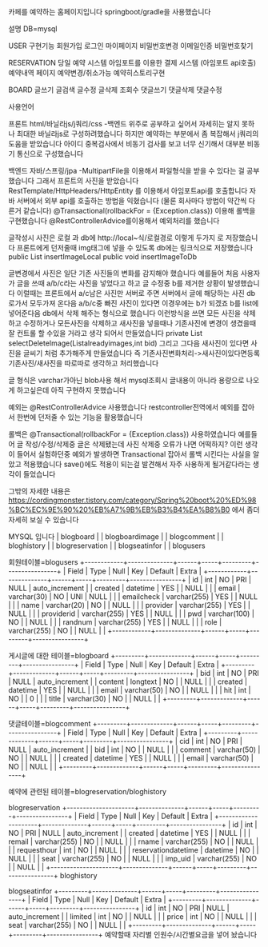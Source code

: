 카페를 예약하는 홈페이지입니다
springboot/gradle을 사용했습니다

설명
DB=mysql

USER
구현기능
회원가입
로그인
마이페이지
비밀번호변경
이메일인증
비밀번호찾기

RESERVATION
당일 예약 시스템
아임포트를 이용한 결제 시스템
(아임포트 api호출)
예약내역 페이지
예약변경/취소가능
예약히스토리구현

BOARD
글쓰기
글검색
글수정
글삭제
조회수
댓글쓰기
댓글삭제
댓글수정

사용언어 

프론트
html/바닐라js/j쿼리/css
-백엔드 위주로 공부하고 싶어서
 자세히는 알지 못하나 최대한 바닐라js로 구성하려했습니다
 하지만 예약하는 부분에서 좀 복잡해서 j쿼리의 도움을 받았습니다
 아이디 중복검사에서 비동기 검사를 보고 너무 신기해서
 대부분 비동기 통신으로 구성했습니다

백엔드
자바/스프링/jpa
-MultipartFile을 이용해서 파일형식을 받을 수 있다는 걸 공부 했습니다
그래서 프론트의 사진을 받았습니다
RestTemplate/HttpHeaders/HttpEntity 를 이용해서 아임포트api를 호출합니다
자바 서버에서 외부 api를 호출하는 방법을 익혔습니다
(물론 회사마다 방법이 약간씩 다른거 같습니다)
@Transactional(rollbackFor = {Exception.class}) 이용해 롤백을 구현했습니다
@RestControllerAdvice를이용해서 예외처리를 했습니다


글작성시 사진은 
로컬 과 db에 http://local~식/로컬경로 이렇게 
두가지 로 저장했습니다
프론트에게 던저줄때
img태그에 넣을 수 있도록 db에는 링크식으로 저장했습니다
public List<boardimagevo> insertImageLocal
public void insertImageToDb

글변경에서 사진은 
일단 기존 사진들의 변화를 감지해야 했습니다
예를들어 처음 사용자가 글을 쓰때 a/b/c라는 사진을 넣었다고 하고
글 수정중 b를 제거한 상황이 발생했습니다
이럴때는 프론트에서 a/c남은 사진만 서버로 주면 
서버에서 글에 해당하는 사진 db로가서 모두가져 온다음
a/b/c중 빠진 사진이 있다면 이경우에는 b가 되겠죠
b를 list에 넣어준다음 db에서 삭제 해주는 형식으로 했습니다
이런방식을 쓰면 모든 사진을 삭제하고 수정하거나
모든사진을 삭제하고 새사진을 넣을때나
기존사진에 변경이 생겼을때 잘 컨트롤 할 수있을 거라고 생각 되어서 만들었습니다
private List<boardimagevo> selectDeleteImage(List<Integer>alreadyimages,int bid) 
그리고 그다음 새사진이 있다면
사진을 글씨기 처럼 추가해주게 만들었습니다
즉 기존사진변화처리->새사진이있다면등록
기존사진/새사진을 따로따로 생각하고 처리했습니다

글 형식은 varchar가아닌 blob사용 해서 
mysql조회시 글내용이 아니라 용량으로 나오게 하고싶은데
아직 구현하지 못했습니다

예외는
@RestControllerAdvice 사용했습니다
restcontroller전역에서 예외를 잡아서 한번에
던저줄 수 있는 기능을 활용했습니다

롤백은 
@Transactional(rollbackFor = {Exception.class}) 사용하였습니다
예를들어
글 작성/수정/삭제중 글은 삭제됐는데 사진 삭제중 오류가 나면 
어떡하지? 이런 생각이 들어서 실험하던중 예외가 발생하면
Transactional 잡아서 롤백 시킨다는 사실을 알았고
적용했습니다 save()에도 적용이 되는걸 발견해서 
자주 사용하게 될거같다라는 생각이 들었습니다

그밖의 자세한 내용은
https://cordingmonster.tistory.com/category/Spring%20boot%20%ED%98%BC%EC%9E%90%20%EB%A7%9B%EB%B3%B4%EA%B8%B0
에서 좀더 자세히 보실 수 있습니다

MYSQL 입니다
| blogboard          |
| blogboardimage     |
| blogcomment        |
| bloghistory        |
| blogreservation    |
| blogseatinfor      |
| blogusers   

회원테이블=blogusers
+------------+--------------+------+-----+---------+----------------+
| Field      | Type         | Null | Key | Default | Extra          |
+------------+--------------+------+-----+---------+----------------+
| id         | int          | NO   | PRI | NULL    | auto_increment |
| created    | datetime     | YES  |     | NULL    |                |
| email      | varchar(30)  | NO   | UNI | NULL    |                |
| emailcheck | varchar(255) | YES  |     | NULL    |                |
| name       | varchar(20)  | NO   |     | NULL    |                |
| provider   | varchar(255) | YES  |     | NULL    |                |
| providerid | varchar(255) | YES  |     | NULL    |                |
| pwd        | varchar(100) | NO   |     | NULL    |                |
| randnum    | varchar(255) | YES  |     | NULL    |                |
| role       | varchar(255) | NO   |     | NULL    |                |
+------------+--------------+------+-----+---------+----------------+

게시글에 대한 테이블=blogboard
+---------+-------------+------+-----+---------+----------------+
| Field   | Type        | Null | Key | Default | Extra          |
+---------+-------------+------+-----+---------+----------------+
| bid     | int         | NO   | PRI | NULL    | auto_increment |
| content | longtext    | NO   |     | NULL    |                |
| created | datetime    | YES  |     | NULL    |                |
| email   | varchar(50) | NO   |     | NULL    |                |
| hit     | int         | NO   |     | 0       |                |
| title   | varchar(30) | NO   |     | NULL    |                |
+---------+-------------+------+-----+---------+----------------+

댓글테이블=blogcomment
+---------+-------------+------+-----+---------+----------------+
| Field   | Type        | Null | Key | Default | Extra          |
+---------+-------------+------+-----+---------+----------------+
| cid     | int         | NO   | PRI | NULL    | auto_increment |
| bid     | int         | NO   |     | NULL    |                |
| comment | varchar(50) | NO   |     | NULL    |                |
| created | datetime    | YES  |     | NULL    |                |
| email   | varchar(50) | NO   |     | NULL    |                |
+---------+-------------+------+-----+---------+----------------+

예약에 관련된 테이블=blogreservation/bloghistory

blogreservation
+---------------------+--------------+------+-----+---------+----------------+
| Field               | Type         | Null | Key | Default | Extra          |
+---------------------+--------------+------+-----+---------+----------------+
| id                  | int          | NO   | PRI | NULL    | auto_increment |
| created             | datetime     | YES  |     | NULL    |                |
| remail              | varchar(255) | NO   |     | NULL    |                |
| rname               | varchar(255) | NO   |     | NULL    |                |
| requesthour         | int          | NO   |     | NULL    |                |
| reservationdatetime | datetime     | NO   |     | NULL    |                |
| seat                | varchar(255) | NO   |     | NULL    |                |
| imp_uid             | varchar(255) | NO   |     | NULL    |                |
+---------------------+--------------+------+-----+---------+----------------+
bloghistory

blogseatinfor
+---------+--------------+------+-----+---------+----------------+
| Field   | Type         | Null | Key | Default | Extra          |
+---------+--------------+------+-----+---------+----------------+
| id      | int          | NO   | PRI | NULL    | auto_increment |
| limited | int          | NO   |     | NULL    |                |
| price   | int          | NO   |     | NULL    |                |
| seat    | varchar(255) | NO   |     | NULL    |                |
+---------+--------------+------+-----+---------+----------------+
예약할때 자리별 인원수/시간별요금을 넣어 놨습니다






